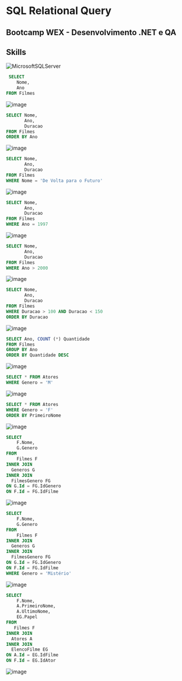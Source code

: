# SQL Relational Query

## Bootcamp WEX - Desenvolvimento .NET e QA

## Skills
![MicrosoftSQLServer](https://img.shields.io/badge/Microsoft%20SQL%20Server-CC2927?style=for-the-badge&logo=microsoft%20sql%20server&logoColor=white)

```sql
 SELECT 
	Nome, 
	Ano 
FROM Filmes
```

![image](https://github.com/jessicacosta07/SQL-relational-query/assets/65916297/0b65a8c4-9d7f-403b-9c77-f31f435747c4)

```sql
SELECT Nome, 
       Ano, 
       Duracao 
FROM Filmes 
ORDER BY Ano
```

 ![image](https://github.com/jessicacosta07/SQL-relational-query/assets/65916297/fccd5e93-ca85-4ad2-9e1c-62ce51072af3)
 
```sql
SELECT Nome,
       Ano, 
       Duracao
FROM Filmes
WHERE Nome = 'De Volta para o Futuro'
```

 ![image](https://github.com/jessicacosta07/SQL-relational-query/assets/65916297/283f1f9c-abad-4ae2-be24-f92ffb7f3952)

 
```sql
SELECT Nome,
       Ano, 
       Duracao
FROM Filmes
WHERE Ano = 1997
```

 ![image](https://github.com/jessicacosta07/SQL-relational-query/assets/65916297/9a061723-a21c-4f48-894b-60056bcecf33)


```sql
SELECT Nome,
       Ano, 
       Duracao
FROM Filmes
WHERE Ano > 2000
```

 ![image](https://github.com/jessicacosta07/SQL-relational-query/assets/65916297/73ecbb1b-132f-413c-81ab-02fe45a7c7a6)


```sql
SELECT Nome,
       Ano, 
       Duracao
FROM Filmes
WHERE Duracao > 100 AND Duracao < 150
ORDER BY Duracao
```

 ![image](https://github.com/jessicacosta07/SQL-relational-query/assets/65916297/f12c11f9-f4e2-48ab-b630-52607a10194f)


```sql
SELECT Ano, COUNT (*) Quantidade 
FROM Filmes
GROUP BY Ano
ORDER BY Quantidade DESC
```

 ![image](https://github.com/jessicacosta07/SQL-relational-query/assets/65916297/3aff8063-0ee1-4beb-a114-80a05168aeda)


```sql
SELECT * FROM Atores
WHERE Genero = 'M'
```

 ![image](https://github.com/jessicacosta07/SQL-relational-query/assets/65916297/0ead1300-9b3b-4608-a17c-a3a94d06985f)


```sql
SELECT * FROM Atores
WHERE Genero = 'F'
ORDER BY PrimeiroNome
```

 ![image](https://github.com/jessicacosta07/SQL-relational-query/assets/65916297/1c5f8f3e-e236-4be5-a818-b4bfc138d75a)


```sql
SELECT
    F.Nome,
    G.Genero
FROM
    Filmes F
INNER JOIN
  Generos G
INNER JOIN
  FilmesGenero FG
ON G.Id = FG.IdGenero
ON F.Id = FG.IdFilme
```

 ![image](https://github.com/jessicacosta07/SQL-relational-query/assets/65916297/d99503ee-0cf5-4024-8d8b-021f3036ec69)


```sql
SELECT
    F.Nome,
    G.Genero
FROM
    Filmes F
INNER JOIN
  Generos G
INNER JOIN
  FilmesGenero FG
ON G.Id = FG.IdGenero
ON F.Id = FG.IdFilme
WHERE Genero = 'Mistério'
```

 ![image](https://github.com/jessicacosta07/SQL-relational-query/assets/65916297/6c584b49-8527-45e7-99dc-5984dbd8080f)

```sql
SELECT
    F.Nome,
    A.PrimeiroNome,
    A.UltimoNome,
    EG.Papel
FROM
   Filmes F
INNER JOIN
  Atores A
INNER JOIN
  ElencoFilme EG
ON A.Id = EG.IdFilme
ON F.Id = EG.IdAtor
```

 ![image](https://github.com/jessicacosta07/SQL-relational-query/assets/65916297/2c493c1a-2d74-4411-ab8c-4876186dc761)


 

 



 

 


 


 

 


